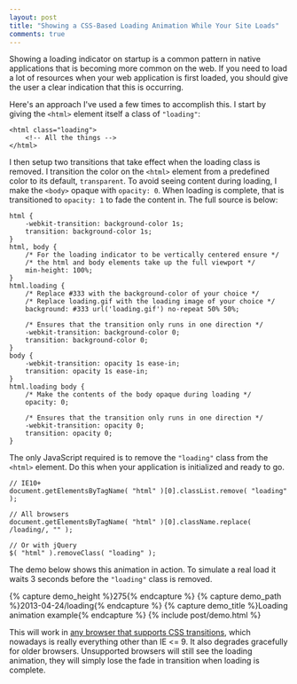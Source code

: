 ```yaml
---
layout: post
title: "Showing a CSS-Based Loading Animation While Your Site Loads"
comments: true
---
```


Showing a loading indicator on startup is a common pattern in native applications that is becoming more common on the web.  If you need to load a lot of resources when your web application is first loaded, you should give the user a clear indication that this is occurring.

<!--more-->

Here's an approach I've used a few times to accomplish this.  I start by giving the `<html>` element itself a class of `"loading"`:

<pre class="language-markup"><code class="language-markup">&lt;html class="loading"&gt;
    &lt;!-- All the things --&gt;
&lt;/html&gt;
</code></pre>

I then setup two transitions that take effect when the loading class is removed.  I transition the color on the `<html>` element from a predefined color to its default, `transparent`.  To avoid seeing content during loading, I make the `<body>` opaque with `opacity: 0`.  When loading is complete, that is transitioned to `opacity: 1` to fade the content in.  The full source is below:

<pre class="language-css line-numbers"><code class="language-css">html {
    -webkit-transition: background-color 1s;
    transition: background-color 1s;
}
html, body {
    /* For the loading indicator to be vertically centered ensure */
    /* the html and body elements take up the full viewport */
    min-height: 100%;
}
html.loading {
    /* Replace #333 with the background-color of your choice */
    /* Replace loading.gif with the loading image of your choice */
    background: #333 url('loading.gif') no-repeat 50% 50%;

    /* Ensures that the transition only runs in one direction */
    -webkit-transition: background-color 0;
    transition: background-color 0;
}
body {
    -webkit-transition: opacity 1s ease-in;
    transition: opacity 1s ease-in;
}
html.loading body {
    /* Make the contents of the body opaque during loading */
    opacity: 0;

    /* Ensures that the transition only runs in one direction */
    -webkit-transition: opacity 0;
    transition: opacity 0;
}
</code></pre>

The only JavaScript required is to remove the `"loading"` class from the `<html>` element.  Do this when your application is initialized and ready to go.

<pre class="language-javascript"><code class="language-javascript">// IE10+
document.getElementsByTagName( "html" )[0].classList.remove( "loading" );

// All browsers
document.getElementsByTagName( "html" )[0].className.replace( /loading/, "" );

// Or with jQuery
$( "html" ).removeClass( "loading" );
</code></pre>

The demo below shows this animation in action.  To simulate a real load it waits 3 seconds before the `"loading"` class is removed.

{% capture demo_height %}275{% endcapture %}
{% capture demo_path %}2013-04-24/loading{% endcapture %}
{% capture demo_title %}Loading animation example{% endcapture %}
{% include post/demo.html %}

This will work in [any browser that supports CSS transitions](http://caniuse.com/#feat=css-transitions), which nowadays is really everything other than IE <= 9.  It also degrades gracefully for older browsers.  Unsupported browsers will still see the loading animation, they will simply lose the fade in transition when loading is complete.
